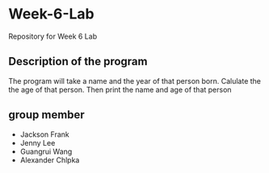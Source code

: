# Week-6-Lab
Repository for Week 6 Lab

## Description of the program
The program will take a name and the year of that person born. Calulate the the age of that person. Then print the name and age of that person

## group member
- Jackson Frank
- Jenny Lee
- Guangrui Wang
- Alexander Chlpka
